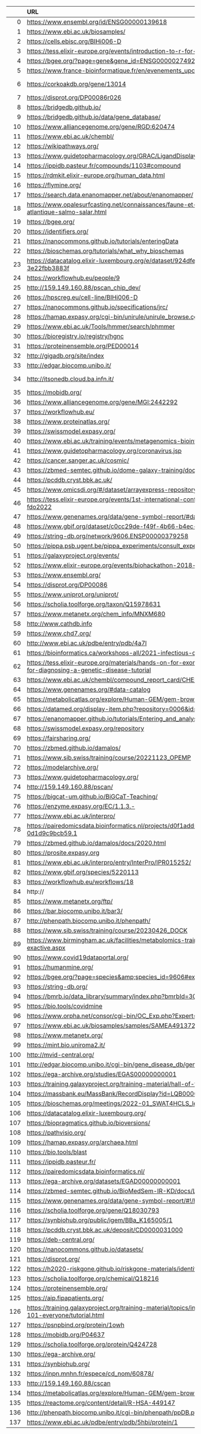 |     | URL                                                                                                                            |   HTTP_status |   nb_triples |   has_conforms_to | info                                                           |
|----:|:-------------------------------------------------------------------------------------------------------------------------------|--------------:|-------------:|------------------:|:---------------------------------------------------------------|
|   0 | https://www.ensembl.org/id/ENSG00000139618                                                                                     |           302 |            0 |                 0 | nan                                                            |
|   1 | https://www.ebi.ac.uk/biosamples/                                                                                              |           200 |           19 |                 0 | nan                                                            |
|   2 | https://cells.ebisc.org/BIHi006-D                                                                                              |           301 |           58 |                 1 | nan                                                            |
|   3 | https://tess.elixir-europe.org/events/introduction-to-r-for-biologists-online                                                  |           200 |           64 |                 1 | nan                                                            |
|   4 | https://bgee.org/?page=gene&gene_id=ENSG00000274928                                                                            |           301 |            5 |                 0 | nan                                                            |
|   5 | https://www.france-bioinformatique.fr/en/evenements_upcoming                                                                   |           404 |            0 |                 0 | nan                                                            |
|   6 | https://corkoakdb.org/gene/13014                                                                                               |           nan |          nan |               nan | Time out when accessing url: https://corkoakdb.org/gene/13014  |
|   7 | https://disprot.org/DP00086r026                                                                                                |           200 |           54 |                 1 | nan                                                            |
|   8 | https://bridgedb.github.io/                                                                                                    |           301 |           12 |                 1 | nan                                                            |
|   9 | https://bridgedb.github.io/data/gene_database/                                                                                 |           301 |           18 |                 1 | nan                                                            |
|  10 | https://www.alliancegenome.org/gene/RGD:620474                                                                                 |           200 |            8 |                 0 | nan                                                            |
|  11 | https://www.ebi.ac.uk/chembl/                                                                                                  |           200 |          264 |                 0 | nan                                                            |
|  12 | https://wikipathways.org/                                                                                                      |           301 |            0 |                 0 | nan                                                            |
|  13 | https://www.guidetopharmacology.org/GRAC/LigandDisplayForward?ligandId=8299                                                    |           200 |           12 |                 1 | nan                                                            |
|  14 | https://ippidb.pasteur.fr/compounds/1103#compound                                                                              |           200 |            0 |                 0 | nan                                                            |
|  15 | https://rdmkit.elixir-europe.org/human_data.html                                                                               |           200 |          129 |                 0 | nan                                                            |
|  16 | https://flymine.org/                                                                                                           |           301 |            0 |                 0 | nan                                                            |
|  17 | https://search.data.enanomapper.net/about/enanomapper/                                                                         |           200 |            8 |                 0 | nan                                                            |
|  18 | https://www.opalesurfcasting.net/connaissances/faune-et-flore/le-saumon-de-l-atlantique-salmo-salar.html                       |           403 |            0 |                 0 | nan                                                            |
|  19 | https://bgee.org/                                                                                                              |           301 |           41 |                 1 | nan                                                            |
|  20 | https://identifiers.org/                                                                                                       |           200 |           27 |                 0 | nan                                                            |
|  21 | https://nanocommons.github.io/tutorials/enteringData                                                                           |           301 |           56 |                 1 | nan                                                            |
|  22 | https://bioschemas.org/tutorials/what_why_bioschemas                                                                           |           200 |           43 |                 1 | nan                                                            |
|  23 | https://datacatalog.elixir-luxembourg.org/e/dataset/924dfe7a-71e8-11eb-bafe-3e22fbb3883f                                       |           200 |            0 |                 0 | nan                                                            |
|  24 | https://workflowhub.eu/people/9                                                                                                |           200 |           19 |                 1 | nan                                                            |
|  25 | http://159.149.160.88/pscan_chip_dev/                                                                                          |           200 |            0 |                 0 | nan                                                            |
|  26 | https://hpscreg.eu/cell-line/BIHi006-D                                                                                         |           200 |           62 |                 1 | nan                                                            |
|  27 | https://nanocommons.github.io/specifications/jrc/                                                                              |           200 |            7 |                 1 | nan                                                            |
|  28 | https://hamap.expasy.org/cgi-bin/unirule/unirule_browse.cgi                                                                    |           200 |           30 |                 0 | nan                                                            |
|  29 | https://www.ebi.ac.uk/Tools/hmmer/search/phmmer                                                                                |           200 |           19 |                 0 | nan                                                            |
|  30 | https://bioregistry.io/registry/hgnc                                                                                           |           200 |           25 |                 1 | nan                                                            |
|  31 | https://proteinensemble.org/PED00014                                                                                           |           200 |            0 |                 0 | nan                                                            |
|  32 | http://gigadb.org/site/index                                                                                                   |           200 |           14 |                 0 | nan                                                            |
|  33 | http://edgar.biocomp.unibo.it/                                                                                                 |           302 |           43 |                 1 | nan                                                            |
|  34 | http://itsonedb.cloud.ba.infn.it/                                                                                              |           nan |          nan |               nan | Time out when accessing url: http://itsonedb.cloud.ba.infn.it/ |
|  35 | https://mobidb.org/                                                                                                            |           200 |           69 |                 1 | nan                                                            |
|  36 | https://www.alliancegenome.org/gene/MGI:2442292                                                                                |           200 |            8 |                 0 | nan                                                            |
|  37 | https://workflowhub.eu/                                                                                                        |           200 |           45 |                 1 | nan                                                            |
|  38 | https://www.proteinatlas.org/                                                                                                  |           200 |          347 |                 0 | nan                                                            |
|  39 | https://swissmodel.expasy.org/                                                                                                 |           200 |           93 |                 0 | nan                                                            |
|  40 | https://www.ebi.ac.uk/training/events/metagenomics-bioinformatics-2022/                                                        |           200 |           81 |                 0 | nan                                                            |
|  41 | https://www.guidetopharmacology.org/coronavirus.jsp                                                                            |           302 |            7 |                 1 | nan                                                            |
|  42 | https://cancer.sanger.ac.uk/cosmic/                                                                                            |           200 |           18 |                 0 | nan                                                            |
|  43 | https://zbmed-semtec.github.io/dome-galaxy-training/docs/DOME.html                                                             |           200 |           82 |                 1 | nan                                                            |
|  44 | https://pcddb.cryst.bbk.ac.uk/                                                                                                 |           200 |           68 |                 0 | nan                                                            |
|  45 | https://www.omicsdi.org/#/dataset/arrayexpress-repository/E-MTAB-6848                                                          |           200 |           38 |                 0 | nan                                                            |
|  46 | https://tess.elixir-europe.org/events/1st-international-conference-on-fair-digital-objects-fdo2022                             |           200 |           57 |                 1 | nan                                                            |
|  47 | https://www.genenames.org/data/gene-symbol-report/#data-set                                                                    |           200 |           37 |                 1 | nan                                                            |
|  48 | https://www.gbif.org/dataset/c0cc29de-f49f-4b66-b4ec-c83afbb7101d                                                              |           200 |          154 |                 1 | nan                                                            |
|  49 | https://string-db.org/network/9606.ENSP00000379258                                                                             |           200 |           84 |                 1 | nan                                                            |
|  50 | https://pippa.psb.ugent.be/pippa_experiments/consult_experiment_basic_info/55                                                  |           200 |         9676 |                 0 | nan                                                            |
|  51 | https://galaxyproject.org/events/                                                                                              |           200 |            0 |                 0 | nan                                                            |
|  52 | https://www.elixir-europe.org/events/biohackathon-2018-paris                                                                   |           301 |           42 |                 0 | nan                                                            |
|  53 | https://www.ensembl.org/                                                                                                       |           302 |           46 |                 1 | nan                                                            |
|  54 | https://disprot.org/DP00086                                                                                                    |           200 |          763 |                 1 | nan                                                            |
|  55 | https://www.uniprot.org/uniprot/                                                                                               |           200 |            9 |                 0 | nan                                                            |
|  56 | https://scholia.toolforge.org/taxon/Q15978631                                                                                  |           200 |            7 |                 1 | nan                                                            |
|  57 | https://www.metanetx.org/chem_info/MNXM680                                                                                     |           200 |           71 |                 1 | nan                                                            |
|  58 | http://www.cathdb.info                                                                                                         |           200 |           80 |                 0 | nan                                                            |
|  59 | https://www.chd7.org/                                                                                                          |           405 |           98 |                 0 | nan                                                            |
|  60 | http://www.ebi.ac.uk/pdbe/entry/pdb/4a7l                                                                                       |           301 |            1 |                 0 | nan                                                            |
|  61 | https://bioinformatics.ca/workshops-all/2021-infectious-disease-epidemiology-analysis/                                         |           200 |          110 |                 0 | nan                                                            |
|  62 | https://tess.elixir-europe.org/materials/hands-on-for-exome-sequencing-data-analysis-for-diagnosing-a-genetic-disease-tutorial |           200 |           74 |                 1 | nan                                                            |
|  63 | https://www.ebi.ac.uk/chembl/compound_report_card/CHEMBL59/                                                                    |           200 |           91 |                 0 | nan                                                            |
|  64 | https://www.genenames.org/#data-catalog                                                                                        |           200 |           37 |                 1 | nan                                                            |
|  65 | https://metabolicatlas.org/explore/Human-GEM/gem-browser/gene/ENSG00000078237                                                  |           403 |           23 |                 1 | nan                                                            |
|  66 | https://datamed.org/display-item.php?repository=0006&id=59139ef65152c62a9fc18ff7                                               |           404 |            0 |                 0 | nan                                                            |
|  67 | https://enanomapper.github.io/tutorials/Entering_and_analysing_nano_safety_data/readme.html                                    |           200 |           49 |                 1 | nan                                                            |
|  68 | https://swissmodel.expasy.org/repository                                                                                       |           200 |          417 |                 0 | nan                                                            |
|  69 | https://fairsharing.org/                                                                                                       |           200 |          104 |                 0 | nan                                                            |
|  70 | https://zbmed.github.io/damalos/                                                                                               |           200 |           75 |                 0 | nan                                                            |
|  71 | https://www.sib.swiss/training/course/20221123_OPEMP                                                                           |           200 |          255 |                 1 | nan                                                            |
|  72 | https://modelarchive.org/                                                                                                      |           200 |           34 |                 0 | nan                                                            |
|  73 | https://www.guidetopharmacology.org/                                                                                           |           200 |           61 |                 0 | nan                                                            |
|  74 | http://159.149.160.88/pscan/                                                                                                   |           200 |            0 |                 0 | nan                                                            |
|  75 | https://bigcat-um.github.io/BiGCaT-Teaching/                                                                                   |           200 |            7 |                 1 | nan                                                            |
|  76 | https://enzyme.expasy.org/EC/1.1.3.-                                                                                           |           200 |           28 |                 0 | nan                                                            |
|  77 | https://www.ebi.ac.uk/interpro/                                                                                                |           200 |          214 |                 0 | nan                                                            |
|  78 | https://pairedomicsdata.bioinformatics.nl/projects/d0f1add5-5b16-4f78-9b93-0d1d9c9bcb59.1                                      |           200 |           40 |                 1 | nan                                                            |
|  79 | https://zbmed.github.io/damalos/docs/2020.html                                                                                 |           200 |            8 |                 1 | nan                                                            |
|  80 | https://prosite.expasy.org                                                                                                     |           200 |           29 |                 0 | nan                                                            |
|  81 | https://www.ebi.ac.uk/interpro/entry/InterPro/IPR015252/                                                                       |           200 |           78 |                 0 | nan                                                            |
|  82 | https://www.gbif.org/species/5220113                                                                                           |           200 |          207 |                 1 | nan                                                            |
|  83 | https://workflowhub.eu/workflows/18                                                                                            |           200 |           65 |                 1 | nan                                                            |
|  84 | http://                                                                                                                        |           nan |          nan |               nan | Invalid url: http://                                           |
|  85 | https://www.metanetx.org/ftp/                                                                                                  |           200 |            0 |                 0 | nan                                                            |
|  86 | https://bar.biocomp.unibo.it/bar3/                                                                                             |           200 |           86 |                 0 | nan                                                            |
|  87 | http://phenpath.biocomp.unibo.it/phenpath/                                                                                     |           200 |           48 |                 1 | nan                                                            |
|  88 | https://www.sib.swiss/training/course/20230426_DOCK                                                                            |           200 |          119 |                 1 | nan                                                            |
|  89 | https://www.birmingham.ac.uk/facilities/metabolomics-training-centre/courses/q-exactive.aspx                                   |           301 |           32 |                 0 | nan                                                            |
|  90 | https://www.covid19dataportal.org/                                                                                             |           200 |           77 |                 0 | nan                                                            |
|  91 | https://humanmine.org/                                                                                                         |           200 |          381 |                 0 | nan                                                            |
|  92 | https://bgee.org/?page=species&amp;species_id=9606#expr-calls                                                                  |           301 |           41 |                 1 | nan                                                            |
|  93 | https://string-db.org/                                                                                                         |           200 |          352 |                 1 | nan                                                            |
|  94 | https://bmrb.io/data_library/summary/index.php?bmrbId=30309                                                                    |           200 |           65 |                 0 | nan                                                            |
|  95 | https://bio.tools/covidmine                                                                                                    |           200 |           15 |                 1 | nan                                                            |
|  96 | https://www.orpha.net/consor/cgi-bin/OC_Exp.php?Expert=141189&lng=en                                                           |           200 |           33 |                 0 | nan                                                            |
|  97 | https://www.ebi.ac.uk/biosamples/samples/SAMEA491372                                                                           |           200 |            0 |                 0 | nan                                                            |
|  98 | https://www.metanetx.org/                                                                                                      |           200 |           49 |                 1 | nan                                                            |
|  99 | https://mint.bio.uniroma2.it/                                                                                                  |           200 |           88 |                 0 | nan                                                            |
| 100 | http://mvid-central.org/                                                                                                       |           302 |          112 |                 0 | nan                                                            |
| 101 | http://edgar.biocomp.unibo.it/cgi-bin/gene_disease_db/gene.py?gene=A2M                                                         |           200 |          260 |                 1 | nan                                                            |
| 102 | https://ega-archive.org/studies/EGAS00000000001                                                                                |           200 |           42 |                 0 | nan                                                            |
| 103 | https://training.galaxyproject.org/training-material/hall-of-fame/hexylena/                                                    |           200 |           29 |                 1 | nan                                                            |
| 104 | https://massbank.eu/MassBank/RecordDisplay?id=LQB00001&dsn=RIKEN_IMS                                                           |           301 |           13 |                 1 | nan                                                            |
| 105 | https://bioschemas.org/meetings/2022-01_SWAT4HCLS_leiden                                                                       |           200 |           54 |                 1 | nan                                                            |
| 106 | https://datacatalog.elixir-luxembourg.org/                                                                                     |           200 |            0 |                 0 | nan                                                            |
| 107 | https://biopragmatics.github.io/bioversions/                                                                                   |           200 |           11 |                 0 | nan                                                            |
| 108 | https://pathvisio.org/                                                                                                         |           200 |           12 |                 1 | nan                                                            |
| 109 | https://hamap.expasy.org/archaea.html                                                                                          |           200 |           28 |                 0 | nan                                                            |
| 110 | https://bio.tools/blast                                                                                                        |           200 |           37 |                 1 | nan                                                            |
| 111 | https://ippidb.pasteur.fr/                                                                                                     |           200 |           15 |                 0 | nan                                                            |
| 112 | https://pairedomicsdata.bioinformatics.nl/                                                                                     |           200 |           28 |                 1 | nan                                                            |
| 113 | https://ega-archive.org/datasets/EGAD00000000001                                                                               |           200 |           50 |                 0 | nan                                                            |
| 114 | https://zbmed-semtec.github.io/BioMedSem-IR-KD/docs/Lesson1.html                                                               |           200 |           76 |                 1 | nan                                                            |
| 115 | https://www.genenames.org/data/gene-symbol-report/#!/hgnc_id/HGNC:37133                                                        |           200 |           37 |                 1 | nan                                                            |
| 116 | https://scholia.toolforge.org/gene/Q18030793                                                                                   |           200 |            8 |                 1 | nan                                                            |
| 117 | https://synbiohub.org/public/igem/BBa_K165005/1                                                                                |           200 |            2 |                 0 | nan                                                            |
| 118 | https://pcddb.cryst.bbk.ac.uk/deposit/CD0000031000                                                                             |           200 |           45 |                 0 | nan                                                            |
| 119 | https://deb-central.org/                                                                                                       |           405 |            0 |                 0 | nan                                                            |
| 120 | https://nanocommons.github.io/datasets/                                                                                        |           200 |           35 |                 1 | nan                                                            |
| 121 | https://disprot.org/                                                                                                           |           200 |           64 |                 1 | nan                                                            |
| 122 | https://h2020-riskgone.github.io/riskgone-materials/identifiers_and_guidance.html                                              |           200 |           14 |                 1 | nan                                                            |
| 123 | https://scholia.toolforge.org/chemical/Q18216                                                                                  |           200 |           10 |                 1 | nan                                                            |
| 124 | https://proteinensemble.org/                                                                                                   |           200 |            0 |                 0 | nan                                                            |
| 125 | https://aip.fipapatients.org/                                                                                                  |           200 |            0 |                 0 | nan                                                            |
| 126 | https://training.galaxyproject.org/training-material/topics/introduction/tutorials/galaxy-intro-101-everyone/tutorial.html     |           200 |          340 |                 1 | nan                                                            |
| 127 | https://psnpbind.org/protein/1owh                                                                                              |           200 |           10 |                 1 | nan                                                            |
| 128 | https://mobidb.org/P04637                                                                                                      |           200 |           77 |                 1 | nan                                                            |
| 129 | https://scholia.toolforge.org/protein/Q424728                                                                                  |           200 |            7 |                 1 | nan                                                            |
| 130 | https://ega-archive.org/                                                                                                       |           200 |           74 |                 0 | nan                                                            |
| 131 | https://synbiohub.org/                                                                                                         |           200 |            2 |                 0 | nan                                                            |
| 132 | https://inpn.mnhn.fr/espece/cd_nom/60878/                                                                                      |           200 |          444 |                 1 | nan                                                            |
| 133 | http://159.149.160.88/cscan                                                                                                    |           301 |            0 |                 0 | nan                                                            |
| 134 | https://metabolicatlas.org/explore/Human-GEM/gem-browser/metabolite/MAM00217c                                                  |           403 |           24 |                 1 | nan                                                            |
| 135 | https://reactome.org/content/detail/R-HSA-449147                                                                               |           200 |          108 |                 0 | nan                                                            |
| 136 | http://phenpath.biocomp.unibo.it/cgi-bin/phenpath/ppDB.py                                                                      |           200 |           43 |                 1 | nan                                                            |
| 137 | https://www.ebi.ac.uk/pdbe/entry/pdb/5hbi/protein/1                                                                            |           200 |            2 |                 0 | nan                                                            |